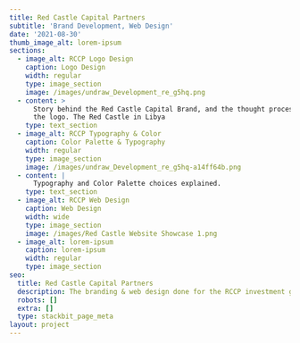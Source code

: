 ```yaml
---
title: Red Castle Capital Partners
subtitle: 'Brand Development, Web Design'
date: '2021-08-30'
thumb_image_alt: lorem-ipsum
sections:
  - image_alt: RCCP Logo Design
    caption: Logo Design
    width: regular
    type: image_section
    image: /images/undraw_Development_re_g5hq.png
  - content: >
      Story behind the Red Castle Capital Brand, and the thought process behind
      the logo. The Red Castle in Libya
    type: text_section
  - image_alt: RCCP Typography & Color
    caption: Color Palette & Typography
    width: regular
    type: image_section
    image: /images/undraw_Development_re_g5hq-a14ff64b.png
  - content: |
      Typography and Color Palette choices explained.
    type: text_section
  - image_alt: RCCP Web Design
    caption: Web Design
    width: wide
    type: image_section
    image: /images/Red Castle Website Showcase 1.png
  - image_alt: lorem-ipsum
    caption: lorem-ipsum
    width: regular
    type: image_section
seo:
  title: Red Castle Capital Partners
  description: The branding & web design done for the RCCP investment group
  robots: []
  extra: []
  type: stackbit_page_meta
layout: project
---
```

